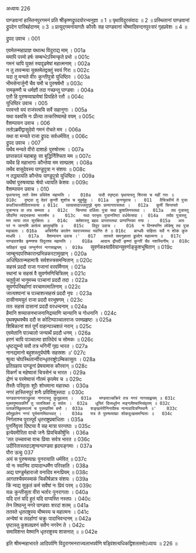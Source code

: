 अध्यायः 226

पाण्डवानां हास्तिनपुरगमनं प्रति श्रीकृष्णद्रुपदयोरभ्यनुज्ञा ॥ 1 ॥ पृथाविदुरसंवादः ॥ 2 ॥ प्रस्थितानां पाण्डवानां द्रुपदेन पारिबर्हदानम् ॥ 3 ॥ प्रत्युद्गमनायागतैः कौरवैः सह पाण्डवानां भीष्मादिवन्दनपुरःसरं गृहप्रवेशः ॥ 4 ॥

द्रुपद उवाच ।	001  

एवमेतन्महाप्राज्ञ यथात्थ विदुराद्य माम् ।	001a  
ममापि परमो हर्षः सम्बन्धेऽस्मिन्कृते प्रभो ॥	001c  
गमनं चापि युक्तं स्याद्दृढमेषां महात्मनाम् ।	002a  
न तु तावन्मया युक्तमेतद्वक्तुं स्वयं गिरा ॥	002c  
यदा तु मन्यते वीरः कुन्तीपुत्रो युधिष्ठिरः ।	003a  
भीमसेनार्जुनौ चैव यमौ च पुरुषर्षभौ ॥	003c  
रामकृष्णौ च धर्मज्ञौ तदा गच्छन्तु पाण्डवाः ।	004a  
एतौ हि पुरुषव्याघ्रावेषां प्रियहिते रतौ ॥	004c  
युधिष्ठिर उवाच ।	005  
परवन्तो वयं राजंस्त्वयि सर्वे सहानुगाः ।	005a  
यथा वक्ष्यसि नः प्रीत्या तत्करिष्यामहे वयम् ॥	005c  
वैशम्पायन उवाच ।	006  
ततोऽब्रवीद्वासुदेवो गमनं रोचते मम ।	006a  
यथा वा मन्यते राजा द्रुपदः सर्वधर्मवित् ॥	006c  
द्रुपद उवाच ।	007  
यथैव मन्यते वीरो दाशार्हः पुरुषोत्तमः ।	007a  
प्राप्तकालं महाबाहुः सा बुद्धिर्निश्चिता मम ॥	007c  
यथैव हि महाभागाः कौन्तेया मम साम्प्रतम् ।	008a  
तथैव वासुदेवस्य पाण्डुपुत्रा न संशयः ॥	008c  
न तद्ध्यायति कौन्तेयः पाण्डुपुत्रो युधिष्ठिरः ।	009a  
यथैषां पुरुषव्याघ्रः श्रेयो ध्यायति केशवः ॥	009c  
वैशम्पायन उवाच ।	010  
`पृथायास्तु ततो वेश्म प्रविवेश महामतिः ।	010a  
पादौ स्पृष्ट्वा पृथायास्तु शिरसा च महीं गतः ॥	010c  
दृष्ट्वा तु देवरं कुन्ती शुशोच च मुहुर्मुहुः ।	011a  
कुन्त्युवाच ।	011  
वैचित्रवीर्य ते पुत्राः कथञ्चिज्जीवितास्त्वया ॥	011c  
त्वत्प्रसादाज्जतुगृहे मृताः प्रत्यागतास्तथा ।	012a  
कूर्मी चिन्तयते पुत्रान्यत्र वा तत्र सम्मता ॥	012c  
चिन्तया वर्धिताः पुत्रा यथा कुशलिनस्तथा ।	013a  
तव पुत्रास्तु जीवन्ति त्वद्भक्त्या भरतर्षभ ॥	013c  
यथा परभृतः पुत्रानरिष्टा वर्धयेत्सदा ।	014a  
तथैव पुत्रास्तु मम त्वया तात सुरक्षिताः ॥	014c  
क्लेशास्तु बहवः प्राप्तास्तथा प्राणान्तिका मया ।	015a  
अतः परं न जानामि कर्तव्यं ज्ञातुमर्हसि ॥	015c  
विदुर उवाच ।	016  
न विनश्यन्ति लोकेषु तव पुत्रा महाबलाः ।	016a  
अचिरेणैव कालेन स्वराज्यस्था भवन्ति ते ॥	016c  
बान्धवैः सहिताः सर्वे न शोकं कुरु माधवि ।	017a  
वैशम्पायन उवाच ।'	017  
ततस्ते समनुज्ञाता द्रुपदेन महात्मना ॥	017c  
पाण्डवाश्चैव कृष्णश्च विदुरश्च महामतिः ।	018a  
आदाय द्रौपदीं कृष्णां कुन्तीं चैव यशस्विनीम् ॥	018c  
सविहारं सुखं जग्मुर्नगरं नागसाह्वयम् ।	019a  
`सुवर्णकक्ष्याग्रैवेयान्सुवर्णाङ्कुशभूषितान् ॥	019c  
जाम्बूनदपरिष्कारान्प्रभिन्नकरटामुखान् ।	020a  
अधिष्ठितान्महामात्रैः सर्वशस्त्रसमन्वितान् ॥	020c  
सहस्रं प्रददौ राजा गजानां वरवर्मिणाम् ।	021a  
रथानां च सहस्रं वै सुवर्णमणिचित्रितम् ॥	021c  
चतुर्युजां भानुमच्च पञ्चानां प्रददौ तदा ।	022a  
सुवर्णपरिबर्हाणां वरचामरमालिनाम् ॥	022c  
जात्यश्वानां च पञ्चाशत्सहस्रं प्रददौ नृपः ।	023a  
दासीनामयुतं राजा प्रददौ वरभूषणम् ।	023c  
ततः सहस्रं दासानां प्रददौ वरधन्वनाम् ॥	024a  
हैमानि शय्यासनभाजनानिद्रव्याणि चान्यानि च गोधनानि ।	024c  
पृथक्पृथक्चैव ददौ स कोटिम्पाञ्चालराजः परमप्रहृष्टः ॥	025a  
शिबिकानां शतं पूर्णं वाहान्पञ्चशतं नरान् ॥	025c  
एवमेतानि पाञ्चालो जन्यार्थे प्रददौ धनम् ।	026a  
हरणं चापि पाञ्चाल्या ज्ञातिदेयं च सोमकः ॥	026c  
धृष्टद्युम्नो ययौ तत्र भगिनीं गृह्य भारत ।	027a  
नानद्यमानो बहुशस्तूर्यघोषैः सहस्रशः ॥'	027c  
श्रुत्वा चोपस्थितान्वीरान्धृतराष्ट्रोऽम्बिकासुतः ।	028a  
प्रतिग्रहाय पाण्डूनां प्रेषयामास कौरवान् ॥	028c  
विकर्णं च महेष्वासं चित्रसेनं च भारत ।	029a  
द्रोणं च परमेष्वासं गौतमं कृपमेव च ॥	029c  
तैस्तैः परिवृताः शूरैः शोभमाना महारथाः ।	030a  
नगरं हास्तिनपुरं शनैः प्रविविशुस्तदा ॥	030c  
`पाण्डवानागताञ्छ्रुत्वा नागरास्तु कुतूहलात् ।	031a  
मण्डयाञ्चक्रिरे तत्र नगरं नागसाह्वयम् ॥	031c  
मुक्तपुष्पावकीर्णं तु जलसिक्तं तु सर्वतः ।	032a  
धूपितं दिव्यधूपेन मङ्गलैश्चाभिसंवृतम् ॥	032c  
पताकोच्छ्रितमाल्यं च पुरमप्रतिमं बभौ ।	033a  
शङ्खभेरीनिनादैश्च नानावादित्रनिस्वनैः ॥'	033c  
कौतूहलेन नगरं पूर्यमाणमिवाभवत् ।	034a  
यत्र ते पुरुषव्याघ्राः शोकदुःखसमन्विताः ॥	034c  
`निर्गताश्च पुरात्पूर्वं धृतराष्ट्रप्रबाधिताः ।	035a  
पुनर्निवृत्ता दिष्ट्या वै सह मात्रा परन्तपाः ॥	035c  
इत्येवमीरिता वाचो जनैः प्रियचिकीर्षुभिः ।	036a  
'तत उच्चावचा वाचः प्रियाः सर्वत्र भारत ॥	036c  
उदीरितास्तदाऽशृण्वन्पाण्डवा हृदयङ्गमाः ।	037a  
पौरा ऊचुः	037  
अयं स पुरुषव्याघ्रः पुनरायाति धर्मवित् ॥	037c  
यो नः स्वानिव दायादान्धर्मेण परिरक्षति ।	038a  
अद्य पाण्डुर्महाराजो वनादिव मनःप्रियम् ॥	038c  
आगतश्चैवमस्माकं चिकीर्षन्नात्र संशयः ।	039a  
किं न्वद्य सुकृतं कर्म सर्वेषां नः प्रियं परम् ॥	039c  
यन्नः कुन्तीसुता वीरा भर्तारः पुनरागताः ।	040a  
यदि दत्तं यदि हुतं यदि वाप्यस्ति नस्तपः ।	040c  
तेन तिष्ठन्तु नगरे पाण्डवाः शरदां शतम् ॥	041a  
ततस्ते धृतराष्ट्रस्य भीष्मस्य च महात्मनः ।	041c  
अन्येषां च तदर्हाणां चक्रुः पादाभिवन्दनम् ॥	042a  
पृष्टास्तु कुशलप्रश्नं सर्वेण नगरेण ते ।	042c  
समाविशन्त वेश्मानि धृतराष्ट्रस्य शासनात् ॥ ॥	042e  

इति श्रीमन्महाभारते आदिपर्वणि विदुरागमनराज्यलाभपर्वणि षड्विंशत्यधिकद्विशततमोऽध्यायः ॥ 226 ॥
